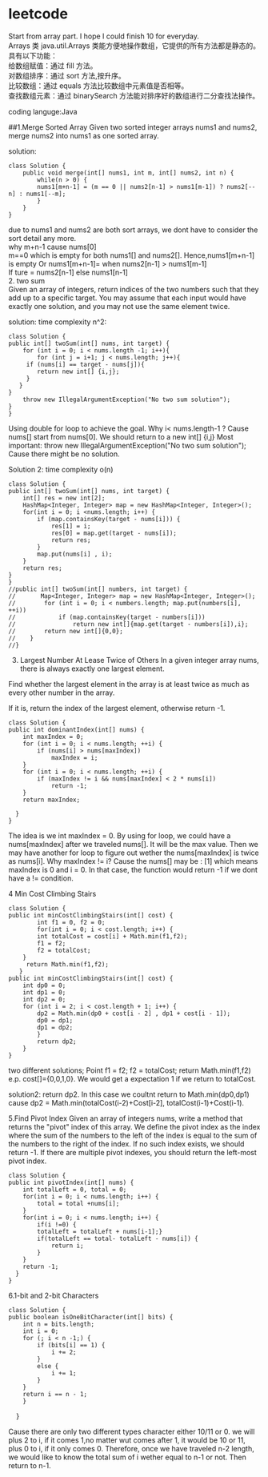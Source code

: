 # leetcode
Start from array part. I hope I could finish 10 for everyday.  
Arrays 类
java.util.Arrays 类能方便地操作数组，它提供的所有方法都是静态的。  
具有以下功能：  
给数组赋值：通过 fill 方法。  
对数组排序：通过 sort 方法,按升序。  
比较数组：通过 equals 方法比较数组中元素值是否相等。  
查找数组元素：通过 binarySearch 方法能对排序好的数组进行二分查找法操作。

coding languge:Java

##1.Merge Sorted Array
Given two sorted integer arrays nums1 and nums2, merge nums2 into nums1 as one sorted array.

solution:   
      
    class Solution {  
        public void merge(int[] nums1, int m, int[] nums2, int n) {  
            while(n > 0) {
            nums1[m+n-1] = (m == 0 || nums2[n-1] > nums1[m-1]) ? nums2[--n] : nums1[--m];
            }
        }
    }  
  
due to nums1 and nums2 are both sort arrays, we dont have to consider the sort detail any more.  
why m+n-1 cause nums[0]  
m==0 which is empty for both nums1[] and nums2[]. Hence,nums1[m+n-1] is empty Or
nums1[m+n-1]= when nums2[n-1] > nums1[m-1]   
If ture = nums2[n-1] else nums1[n-1]      
2. two sum  
Given an array of integers, return indices of the two numbers such that they add up to a specific target.
You may assume that each input would have exactly one solution, and you may not use the same element twice.
  

solution:
time complexity n^2:
  
    class Solution {
    public int[] twoSum(int[] nums, int target) {
        for (int i = 0; i < nums.length -1; i++){
            for (int j = i+1; j < nums.length; j++){          
         if (nums[i] == target - nums[j]){
            return new int[] {i,j};
         }
       }
    }
        throw new IllegalArgumentException("No two sum solution");
    }
    }

Using double for loop to achieve the goal. 
Why i< nums.length-1 ?
Cause nums[] start from nums[0].
We should return to a new int[] {i,j}
Most important:
throw new IllegalArgumentException("No two sum solution");
Cause there might be no solution.

Solution 2:
time complexity o(n)
  
    class Solution {
    public int[] twoSum(int[] nums, int target) {
        int[] res = new int[2];
        HashMap<Integer, Integer> map = new HashMap<Integer, Integer>();
        for(int i = 0; i <nums.length; i++) {
            if (map.containsKey(target - nums[i])) {
                res[1] = i;
                res[0] = map.get(target - nums[i]);
                return res;
            }
            map.put(nums[i] , i);
        }
        return res;
    }
    }
    //public int[] twoSum(int[] numbers, int target) {
    //       Map<Integer, Integer> map = new HashMap<Integer, Integer>();
    //        for (int i = 0; i < numbers.length; map.put(numbers[i], ++i)) 
    //            if (map.containsKey(target - numbers[i])) 
    //                return new int[]{map.get(target - numbers[i]),i};
    //        return new int[]{0,0};
    //    }
    //}

3. Largest Number At Lease Twice of Others
In a given integer array nums, there is always exactly one largest element.

Find whether the largest element in the array is at least twice as much as every other number in the array.

If it is, return the index of the largest element, otherwise return -1.


    class Solution {
    public int dominantIndex(int[] nums) {
        int maxIndex = 0;
        for (int i = 0; i < nums.length; ++i) {
            if (nums[i] > nums[maxIndex])
                maxIndex = i;
        }
        for (int i = 0; i < nums.length; ++i) {
            if (maxIndex != i && nums[maxIndex] < 2 * nums[i])
                return -1;
        }
        return maxIndex;
        
      }
    }

The idea is we int maxIndex = 0. By using for loop, we could have a nums[maxIndex] after we traveled nums[]. It will be the max value.
Then we may have another for loop to figure out wether the nums[maxIndex] is twice as nums[i].
Why maxIndex != i?
Cause the nums[] may be : [1]
which means maxIndex is 0 and i = 0. In that case, the function would return -1 if we dont have a != condition.

4 Min Cost Climbing Stairs
      
    class Solution {  
    public int minCostClimbingStairs(int[] cost) {
            int f1 = 0, f2 = 0;
            for(int i = 0; i < cost.length; i++) {
            int totalCost = cost[i] + Math.min(f1,f2);
            f1 = f2;
            f2 = totalCost;
        }
         return Math.min(f1,f2);     
       }
    public int minCostClimbingStairs(int[] cost) {
        int dp0 = 0;
        int dp1 = 0;
        int dp2 = 0;
        for (int i = 2; i < cost.length + 1; i++) {
            dp2 = Math.min(dp0 + cost[i - 2] , dp1 + cost[i - 1]);
            dp0 = dp1;
            dp1 = dp2;
            }
            return dp2;
        }
    }

two different solutions;
Point f1 = f2; 
f2 = totalCost;
return Math.min(f1,f2) e.p. cost[]={0,0,1,0}. We would get a expectation 1 if we return to totalCost.

solution2:
return dp2. In this case we coultnt return to Math.min(dp0,dp1) cause dp2 = Math.min(totalCost(i-2)+Cost[i-2], totalCost(i-1)+Cost(i-1).

5.Find Pivot Index
Given an array of integers nums, write a method that returns the "pivot" index of this array.
We define the pivot index as the index where the sum of the numbers to the left of the index is equal to the sum of the numbers to the right of the index.
If no such index exists, we should return -1. If there are multiple pivot indexes, you should return the left-most pivot index.
  
    class Solution {
    public int pivotIndex(int[] nums) {
        int totalLeft = 0, total = 0;
        for(int i = 0; i < nums.length; i++) {
            total = total +nums[i];
        }
        for(int i = 0; i < nums.length; i++) {
            if(i !=0) {
            totalLeft = totalLeft + nums[i-1];}
            if(totalLeft == total- totalLeft - nums[i]) {
                return i;
            }
        }   
        return -1;
      }
    }
     
6.1-bit and 2-bit Characters
    
    class Solution {
    public boolean isOneBitCharacter(int[] bits) {
        int n = bits.length;
        int i = 0;
        for (; i < n -1;) {
            if (bits[i] == 1) {
                i += 2;
            }
            else {
                i += 1;
            }
        }
        return i == n - 1;
        }
     }

Cause there are only two different types character either 10/11 or 0. we will plus 2 to i, if it comes 1,no matter wut comes after 1, it would be 10 or 11, plus 0 to i, if it only comes 0. Therefore, once we have traveled n-2 length, we would like to know the total sum of i wether equal to n-1 or not. Then return to n-1.  


  
